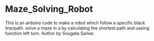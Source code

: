 # Maze_Solving_Robot
This is an arduino code to make a robot which follow a specific black line/path. solve a maze in a by calculating the shortest path and useing function left turn.
Author by Sougata Sarkar.
